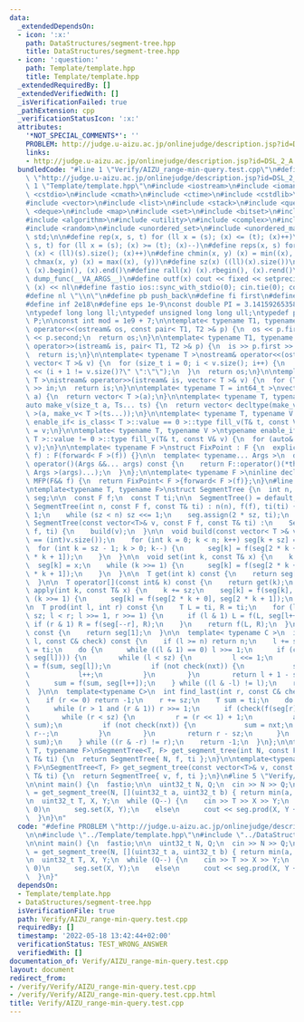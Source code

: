 ```yaml
---
data:
  _extendedDependsOn:
  - icon: ':x:'
    path: DataStructures/segment-tree.hpp
    title: DataStructures/segment-tree.hpp
  - icon: ':question:'
    path: Template/template.hpp
    title: Template/template.hpp
  _extendedRequiredBy: []
  _extendedVerifiedWith: []
  _isVerificationFailed: true
  _pathExtension: cpp
  _verificationStatusIcon: ':x:'
  attributes:
    '*NOT_SPECIAL_COMMENTS*': ''
    PROBLEM: http://judge.u-aizu.ac.jp/onlinejudge/description.jsp?id=DSL_2_A
    links:
    - http://judge.u-aizu.ac.jp/onlinejudge/description.jsp?id=DSL_2_A
  bundledCode: "#line 1 \"Verify/AIZU_range-min-query.test.cpp\"\n#define PROBLEM\
    \ \"http://judge.u-aizu.ac.jp/onlinejudge/description.jsp?id=DSL_2_A\"\n\n#line\
    \ 1 \"Template/template.hpp\"\n#include <iostream>\n#include <iomanip>\n#include\
    \ <cstdio>\n#include <cmath>\n#include <ctime>\n#include <cstdlib>\n#include <cassert>\n\
    #include <vector>\n#include <list>\n#include <stack>\n#include <queue>\n#include\
    \ <deque>\n#include <map>\n#include <set>\n#include <bitset>\n#include <string>\n\
    #include <algorithm>\n#include <utility>\n#include <complex>\n#include <array>\n\
    #include <random>\n#include <unordered_set>\n#include <unordered_map>\nusing namespace\
    \ std;\n\n#define rep(x, s, t) for (ll x = (s); (x) <= (t); (x)++)\n#define per(x,\
    \ s, t) for (ll x = (s); (x) >= (t); (x)--)\n#define reps(x, s) for (ll x = 0;\
    \ (x) < (ll)(s).size(); (x)++)\n#define chmin(x, y) (x) = min((x), (y))\n#define\
    \ chmax(x, y) (x) = max((x), (y))\n#define sz(x) ((ll)(x).size())\n#define all(x)\
    \ (x).begin(), (x).end()\n#define rall(x) (x).rbegin(), (x).rend()\n#define outl(...)\
    \ dump_func(__VA_ARGS__)\n#define outf(x) cout << fixed << setprecision(16) <<\
    \ (x) << nl\n#define fastio ios::sync_with_stdio(0); cin.tie(0); cout.tie(0)\n\
    #define nl \"\\n\"\n#define pb push_back\n#define fi first\n#define se second\n\
    #define inf 2e18\n#define eps 1e-9\nconst double PI = 3.1415926535897932384626433;\n\
    \ntypedef long long ll;\ntypedef unsigned long long ull;\ntypedef pair<ll, ll>\
    \ P;\n\nconst int mod = 1e9 + 7;\n\ntemplate< typename T1, typename T2 >\nostream&\
    \ operator<<(ostream& os, const pair< T1, T2 >& p) {\n  os << p.first << \" \"\
    \ << p.second;\n  return os;\n}\n\ntemplate< typename T1, typename T2 >\nistream&\
    \ operator>>(istream& is, pair< T1, T2 >& p) {\n  is >> p.first >> p.second;\n\
    \  return is;\n}\n\ntemplate< typename T >\nostream& operator<<(ostream& os, const\
    \ vector< T >& v) {\n  for (size_t i = 0; i < v.size(); i++) {\n    os << v[i]\
    \ << (i + 1 != v.size()?\" \":\"\");\n  }\n  return os;\n}\n\ntemplate< typename\
    \ T >\nistream& operator>>(istream& is, vector< T >& v) {\n  for (T& in : v) is\
    \ >> in;\n  return is;\n}\n\ntemplate< typename T = int64_t >\nvector< T > make_v(size_t\
    \ a) {\n  return vector< T >(a);\n}\n\ntemplate< typename T, typename... Ts >\n\
    auto make_v(size_t a, Ts... ts) {\n  return vector< decltype(make_v< T >(ts...))\
    \ >(a, make_v< T >(ts...));\n}\n\ntemplate< typename T, typename V >\ntypename\
    \ enable_if< is_class< T >::value == 0 >::type fill_v(T& t, const V& v) {\n  t\
    \ = v;\n}\n\ntemplate< typename T, typename V >\ntypename enable_if< is_class<\
    \ T >::value != 0 >::type fill_v(T& t, const V& v) {\n  for (auto& e : t) fill_v(e,\
    \ v);\n}\n\ntemplate< typename F >\nstruct FixPoint : F {\n  explicit FixPoint(F&&\
    \ f) : F(forward< F >(f)) {}\n\n  template< typename... Args >\n  decltype(auto)\
    \ operator()(Args &&... args) const {\n    return F::operator()(*this, forward<\
    \ Args >(args)...);\n  }\n};\n\ntemplate< typename F >\ninline decltype(auto)\
    \ MFP(F&& f) {\n  return FixPoint< F >{forward< F >(f)};\n}\n#line 1 \"DataStructures/segment-tree.hpp\"\
    \ntemplate<typename T, typename F>\nstruct SegmentTree {\n  int n, sz;\n  vector<T>\
    \ seg;\n\n  const F f;\n  const T ti;\n\n  SegmentTree() = default;\n\n  explicit\
    \ SegmentTree(int n, const F f, const T& ti) : n(n), f(f), ti(ti) {\n    sz =\
    \ 1;\n    while (sz < n) sz <<= 1;\n    seg.assign(2 * sz, ti);\n  }\n\n  explicit\
    \ SegmentTree(const vector<T>& v, const F f, const T& ti) :\n    SegmentTree((int)v.size(),\
    \ f, ti) {\n    build(v);\n  }\n\n  void build(const vector< T >& v) {\n    assert(n\
    \ == (int)v.size());\n    for (int k = 0; k < n; k++) seg[k + sz] = v[k];\n  \
    \  for (int k = sz - 1; k > 0; k--) {\n      seg[k] = f(seg[2 * k + 0], seg[2\
    \ * k + 1]);\n    }\n  }\n\n  void set(int k, const T& x) {\n    k += sz;\n  \
    \  seg[k] = x;\n    while (k >>= 1) {\n      seg[k] = f(seg[2 * k + 0], seg[2\
    \ * k + 1]);\n    }\n  }\n\n  T get(int k) const {\n    return seg[k + sz];\n\
    \  }\n\n  T operator[](const int& k) const {\n    return get(k);\n  }\n\n  void\
    \ apply(int k, const T& x) {\n    k += sz;\n    seg[k] = f(seg[k], x);\n    while\
    \ (k >>= 1) {\n      seg[k] = f(seg[2 * k + 0], seg[2 * k + 1]);\n    }\n  }\n\
    \n  T prod(int l, int r) const {\n    T L = ti, R = ti;\n    for (l += sz, r +=\
    \ sz; l < r; l >>= 1, r >>= 1) {\n      if (l & 1) L = f(L, seg[l++]);\n     \
    \ if (r & 1) R = f(seg[--r], R);\n    }\n    return f(L, R);\n  }\n\n  T all_prod()\
    \ const {\n    return seg[1];\n  }\n\n  template< typename C >\n  int find_first(int\
    \ l, const C& check) const {\n    if (l >= n) return n;\n    l += sz;\n    T sum\
    \ = ti;\n    do {\n      while ((l & 1) == 0) l >>= 1;\n      if (check(f(sum,\
    \ seg[l]))) {\n        while (l < sz) {\n          l <<= 1;\n          auto nxt\
    \ = f(sum, seg[l]);\n          if (not check(nxt)) {\n            sum = nxt;\n\
    \            l++;\n          }\n        }\n        return l + 1 - sz;\n      }\n\
    \      sum = f(sum, seg[l++]);\n    } while ((l & -l) != l);\n    return n;\n\
    \  }\n\n  template<typename C>\n  int find_last(int r, const C& check) const {\n\
    \    if (r <= 0) return -1;\n    r += sz;\n    T sum = ti;\n    do {\n      r--;\n\
    \      while (r > 1 and (r & 1)) r >>= 1;\n      if (check(f(seg[r], sum))) {\n\
    \        while (r < sz) {\n          r = (r << 1) + 1;\n          auto nxt = f(seg[r],\
    \ sum);\n          if (not check(nxt)) {\n            sum = nxt;\n           \
    \ r--;\n          }\n        }\n        return r - sz;\n      }\n      sum = f(seg[r],\
    \ sum);\n    } while ((r & -r) != r);\n    return -1;\n  }\n};\n\ntemplate<typename\
    \ T, typename F>\nSegmentTree<T, F> get_segment_tree(int N, const F& f, const\
    \ T& ti) {\n  return SegmentTree{ N, f, ti };\n}\n\ntemplate<typename T, typename\
    \ F>\nSegmentTree<T, F> get_segment_tree(const vector<T>& v, const F& f, const\
    \ T& ti) {\n  return SegmentTree{ v, f, ti };\n}\n#line 5 \"Verify/AIZU_range-min-query.test.cpp\"\
    \n\nint main() {\n  fastio;\n\n  uint32_t N, Q;\n  cin >> N >> Q;\n\n  auto seg\
    \ = get_segment_tree(N, [](uint32_t a, uint32_t b) { return min(a, b); }, INT_MAX);\n\
    \n  uint32_t T, X, Y;\n  while (Q--) {\n    cin >> T >> X >> Y;\n    if (T ==\
    \ 0)\n      seg.set(X, Y);\n    else\n      cout << seg.prod(X, Y + 1) << nl;\n\
    \  }\n}\n"
  code: "#define PROBLEM \"http://judge.u-aizu.ac.jp/onlinejudge/description.jsp?id=DSL_2_A\"\
    \n\n#include \"../Template/template.hpp\"\n#include \"../DataStructures/segment-tree.hpp\"\
    \n\nint main() {\n  fastio;\n\n  uint32_t N, Q;\n  cin >> N >> Q;\n\n  auto seg\
    \ = get_segment_tree(N, [](uint32_t a, uint32_t b) { return min(a, b); }, INT_MAX);\n\
    \n  uint32_t T, X, Y;\n  while (Q--) {\n    cin >> T >> X >> Y;\n    if (T ==\
    \ 0)\n      seg.set(X, Y);\n    else\n      cout << seg.prod(X, Y + 1) << nl;\n\
    \  }\n}"
  dependsOn:
  - Template/template.hpp
  - DataStructures/segment-tree.hpp
  isVerificationFile: true
  path: Verify/AIZU_range-min-query.test.cpp
  requiredBy: []
  timestamp: '2022-05-18 13:42:44+02:00'
  verificationStatus: TEST_WRONG_ANSWER
  verifiedWith: []
documentation_of: Verify/AIZU_range-min-query.test.cpp
layout: document
redirect_from:
- /verify/Verify/AIZU_range-min-query.test.cpp
- /verify/Verify/AIZU_range-min-query.test.cpp.html
title: Verify/AIZU_range-min-query.test.cpp
---
```

